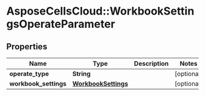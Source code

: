 # AsposeCellsCloud::WorkbookSettingsOperateParameter

## Properties
Name | Type | Description | Notes
------------ | ------------- | ------------- | -------------
**operate_type** | **String** |  | [optional] 
**workbook_settings** | [**WorkbookSettings**](WorkbookSettings.md) |  | [optional] 


